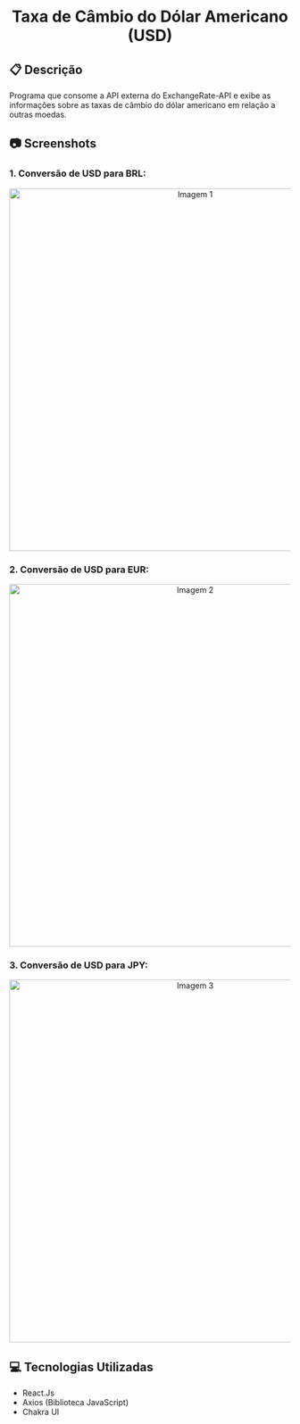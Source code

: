 <h1 align="center"> <br> Taxa de Câmbio do Dólar Americano (USD) </h1>

## 📋 Descrição
Programa que consome a API externa do ExchangeRate-API e exibe as informações sobre as taxas de câmbio do dólar americano em relação a outras moedas. 

## 📷 Screenshots

### 1. Conversão de USD para BRL:
<p align="center">
  <img src="https://github.com/rmftelier/Atividade-SDs/assets/63109114/fd4e09e3-6470-465f-952f-09ad0b945ca5" alt="Imagem 1" width="650px">
</p>

### 2. Conversão de USD para EUR:
<p align="center">
  <img src="https://github.com/rmftelier/Atividade-SDs/assets/63109114/49e3a999-9e31-4442-b9ce-9d8a0524e059" alt="Imagem 2" width="650px">
</p>


### 3. Conversão de USD para JPY:
<p align="center">
  <img src="https://github.com/rmftelier/Atividade-SDs/assets/63109114/6643a9a3-fd6b-4b34-a1ec-a8cbb19511ff" alt="Imagem 3" width="650px">
</p>

## 💻 Tecnologias Utilizadas

- React.Js
- Axios (Biblioteca JavaScript)
- Chakra UI
